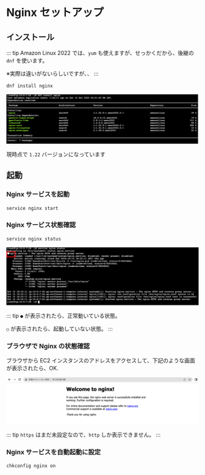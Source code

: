 ---
---

# Nginx セットアップ

## インストール
::: tip
Amazon Linux 2022 では、`yum` も使えますが、せっかくだから、後継の `dnf` を使います。

※実際は違いがないらしいですが、、
:::

```bash
dnf install nginx
```

![Nginxインストール](/aws/ec2/nginx/install.png)

現時点で `1.22` バージョンになっています

## 起動
### Nginx サービスを起動
```bash
service nginx start
```

### Nginx サービス状態確認
```bash
service nginx status
```
![Nginxサービス状態](/aws/ec2/nginx/status.png)

::: tip
`●` が表示されたら、正常動いている状態。

`○` が表示されたら、起動していない状態。
:::

### ブラウザで Nginx の状態確認

ブラウザから EC2 インスタンスのアドレスをアクセスして、下記のような画面が表示されたら、OK.

![ブラウザでNginx状態確認](/aws/ec2/nginx/http-status.png)

::: tip
`https` はまだ未設定なので、`http` しか表示できません。
:::

### Nginx サービスを自動起動に設定
```bash
chkconfig nginx on
```